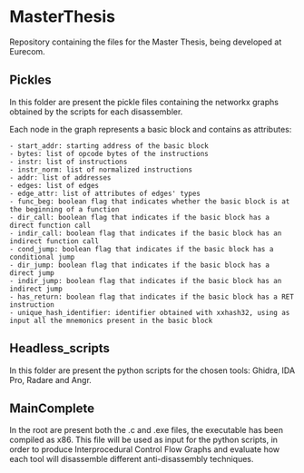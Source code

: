 # MasterThesis

Repository containing the files for the Master Thesis, being developed at Eurecom.

## Pickles

In this folder are present the pickle files containing the networkx graphs obtained by the scripts for each disassembler.

Each node in the graph represents a basic block and contains as attributes: 

    - start_addr: starting address of the basic block
    - bytes: list of opcode bytes of the instructions 
    - instr: list of instructions
    - instr_norm: list of normalized instructions
    - addr: list of addresses
    - edges: list of edges
    - edge_attr: list of attributes of edges' types
    - func_beg: boolean flag that indicates whether the basic block is at the beginning of a function
    - dir_call: boolean flag that indicates if the basic block has a direct function call
    - indir_call: boolean flag that indicates if the basic block has an indirect function call
    - cond_jump: boolean flag that indicates if the basic block has a conditional jump
    - dir_jump: boolean flag that indicates if the basic block has a direct jump
    - indir_jump: boolean flag that indicates if the basic block has an indirect jump
    - has_return: boolean flag that indicates if the basic block has a RET instruction
    - unique_hash_identifier: identifier obtained with xxhash32, using as input all the mnemonics present in the basic block

## Headless_scripts

In this folder are present the python scripts for the chosen tools: Ghidra, IDA Pro, Radare and Angr.

## MainComplete

In the root are present both the .c and .exe files, the executable has been compiled as x86.
This file will be used as input for the python scripts, in order to produce Interprocedural Control Flow Graphs and evaluate how each tool will disassemble different anti-disassembly techniques.

